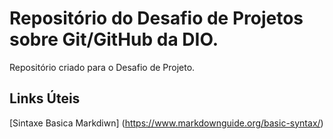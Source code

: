# Repositório do Desafio de Projetos sobre Git/GitHub da DIO.
Repositório criado para o Desafio de Projeto.

## Links Úteis
[Sintaxe Basica Markdiwn] (https://www.markdownguide.org/basic-syntax/)

